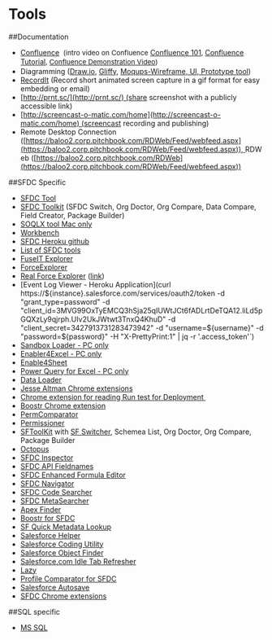 # Tools



##Documentation

*   <span class="s1"><span class="s1">[Confluence](http://confluence.pitchbook.com:8090/)</span> </span><span class="s1" style="font-size: 10.0pt;line-height: 13.0pt;"><span class="Apple-tab-span"> </span>(</span><span style="font-size: 10.0pt;line-height: 13.0pt;">intro video on Confluence </span>[<span class="s2">Confluence 101</span>](https://www.youtube.com/watch?v=y1YTsMTrC7c)<span style="font-size: 10.0pt;line-height: 13.0pt;">, </span>[<span class="s2">Confluence Tutorial</span>](https://www.youtube.com/playlist?list=PLaD4FvsFdarRngi46OIHZq9jPf0Pb43b9)<span style="font-size: 10.0pt;line-height: 13.0pt;">, </span><span class="s2" style="font-size: 10.0pt;line-height: 13.0pt;">[Confluence Demonstration Video](https://www.google.com/url?sa=t&rct=j&q=&esrc=s&source=web&cd=2&cad=rja&uact=8&ved=0ahUKEwi9ybmah-nMAhUO7WMKHRMdDX8QtwIIMzAB&url=https%3A%2F%2Fwww.youtube.com%2Fwatch%3Fv%3DuhWCMlcY_Zw&usg=AFQjCNGznFEzOo3QgXz5X0frZSL0Kv2CLA&sig2=6em42Ayogx_gqtGwngwZQA&bvm=bv.122448493,d.cGc))</span><span class="s1"> </span>
*   <span class="s1">Diagramming ([Draw.io](https://www.draw.io/), [Gliffy](https://www.google.com/url?sa=t&rct=j&q=&esrc=s&source=web&cd=1&cad=rja&uact=8&ved=0ahUKEwjFyfPyuoXNAhUC5mMKHfY-A2gQFggcMAA&url=https%3A%2F%2Fwww.gliffy.com%2F&usg=AFQjCNF_4iv22FaHcEO8-Flu51SyN9KL_Q&sig2=xJ3X3X8LTTZUGewHaFyL_Q&bvm=bv.123325700,d.cGc), [Moqups-Wireframe, UI, Prototype tool](https://www.google.com/url?sa=t&rct=j&q=&esrc=s&source=web&cd=3&cad=rja&uact=8&ved=0ahUKEwjGooOEu4XNAhUS32MKHSrdB4wQFggzMAI&url=https%3A%2F%2Fmoqups.com%2F&usg=AFQjCNH3FB1gcgWcehvQIIYyG2qH1ADzeQ&sig2=-OBLSvMfXTHEsnUuc2XUow&bvm=bv.123325700,d.cGc)) </span>
*   <span class="s1">[RecordIt](http://recordit.co/) (Record short animated screen capture in a gif format for easy embedding or email) </span>
*   <span class="s1">[http://prnt.sc/](http://prnt.sc/) (share screenshot with a publicly accessible link)</span>
*   <span class="s1">[http://screencast-o-matic.com/home](http://screencast-o-matic.com/home) (screencast recording and publishing)</span>
*   <span class="s1"><span class="s1">Remote Desktop Connection (</span></span>[https://baloo2.corp.pitchbook.com/RDWeb/Feed/webfeed.aspx](https://baloo2.corp.pitchbook.com/RDWeb/Feed/webfeed.aspx)), <span>RDWeb ([https://baloo2.corp.pitchbook.com/RDWeb](https://baloo2.corp.pitchbook.com/RDWeb/Feed/webfeed.aspx))</span>

##SFDC Specific


*   [SFDC Tool](https://developer.salesforce.com/page/Tools)
*   [SFDC Toolkit](http://sftoolkit.co/) (SFDC Switch, Org Doctor, Org Compare, Data Compare, Field Creator, Package Builder)
*   <span class="s1">[<span class="s2">SOQLX tool Mac only</span>](http://www.pocketsoap.com/osx/soqlx/)</span>
*   <span class="s1">[<span class="s2">Workbench</span>](https://workbench.developerforce.com/login.php)</span>
*   <span class="s1">[<span class="s2">SFDC Heroku github</span>](http://github.com/heroku/force)</span>
*   <span class="s1">[List of SFDC tools](http://theblogreaders.com/list-of-salesforce-com-tools-and-toolkits/)</span>
*   <span class="s1">[<span class="s2">FuseIT Explorer</span>](http://www.fuseit.com/Solutions/SFDC-Explorer/Help-SOQL-Queries.aspx)</span>
*   <span class="s1"><span class="s2">[ForceExplorer](https://developer.salesforce.com/page/ForceExplorer)</span></span>
*   <span class="s1">[Real Force Explorer](https://bitbucket.org/realforceexplorer/real-force-explorer/wiki/browse/) ([link](https://realforceexplorer.wordpress.com/))</span>
*   [Event Log Viewer - Heroku Application](curl https://${instance}.salesforce.com/services/oauth2/token -d "grant_type=password" -d "client_id=3MVG99OxTyEMCQ3hSja25qIUWtJCt6fADLrtDeTQA12.liLd5pGQXzLy9qjrph.UIv2UkJWtwt3TnxQ4KhuD" -d "client_secret=3427913731283473942" -d "username=${username}" -d "password=${password}" -H "X-PrettyPrint:1" | jq -r '.access_token'`)
*   <span class="s1">[<span class="s2">Sandbox Loader - PC only</span>](https://www.enabler4excel.com/index.php/products/sandbox-loader)</span>
*   <span class="s1">[<span class="s2">Enabler4Excel - PC only</span>](https://www.enabler4excel.com/index.php/products/enabler4excel/enterprise-admin?id=30)</span>
*   <span class="s1">[<span class="s2">Enable4Sheet</span>](https://chrome.google.com/webstore/detail/enabler-for-spreadsheets/inpioilbljppoobbblcpbpjplkefmkep?hl=en)</span>
*   <span class="s1"><span class="s2">[Power Query for Excel - PC only](https://www.microsoft.com/en-us/download/details.aspx?id=39379)</span></span>
*   [Data Loader](https://na33.salesforce.com/dwnld/DataLoader/ApexDataLoader.exe)
*   [Jesse Altman Chrome extensions](http://jessealtman.com/2013/09/useful-google-chrome-extensions-for-salesforce/)
*   [Chrome extension for reading Run test for Deployment ](https://chrome.google.com/webstore/detail/lazy-for-google-chrome/agiglidkkgindpamdcbboahbbkihbgge?hl=en/index.html)
*   [Boostr Chrome extension](https://chrome.google.com/webstore/detail/boostr-for-salesforce/kegohbhdgaoaoanbpconbeleanhdodlo/related?hl=en-US)
*   [PermComparator](https://perm-comparator.herokuapp.com)
*   [Permissioner](https://appexchange.salesforce.com/listingDetail?listingId=a0N30000008XYMlEAO)
*   [SFToolKit](http://sftoolkit.co/) with [SF Switcher]( https://sfswitch.herokuapp.com ), Schemea List, Org Doctor, Org Compare, Package Builder
*   [Octopus](https://sfswitch.herokuapp.com/) 
* [SFDC Inspector](https://chrome.google.com/webstore/detail/salesforce-inspector/aodjmnfhjibkcdimpodiifdjnnncaafh?hl=en-US)
* [SFDC API Fieldnames](https://chrome.google.com/webstore/detail/salesforce-api-fieldnames/oghajcjpbolpfoikoccffglngkphjgbo?hl=en-US)
* [SFDC Enhanced Formula Editor](https://chrome.google.com/webstore/detail/salesforcecom-enhanced-fo/cnlnnpnjccjcmecojdhgpknalcahkhio?hl=en-US)
* [SFDC Navigator](https://chrome.google.com/webstore/detail/salesforce-navigator/ecjmdlggbilopfkkhggmgebbmbiklcdo)
* [SFDC Code Searcher](https://chrome.google.com/webstore/detail/salesforce-advanced-code/lnkgcmpjkkkeffambkllliefdpjdklmi?hl=en-US)
* [SFDC MetaSearcher](https://chrome.google.com/webstore/detail/salesforce-metasearcher/ogdbjfhbckmpolflemgmahebhfbpeecj?hl=en-US)
* [Apex Finder](https://chrome.google.com/webstore/detail/apex-finder/ioilpjglnidiadffhdpeiakbkkhbflpe?hl=en-US)
* [Boostr for SFDC](https://chrome.google.com/webstore/detail/boostr-for-salesforce/kegohbhdgaoaoanbpconbeleanhdodlo?hl=en-US)
* [SF Quick Metadata Lookup ](https://chrome.google.com/webstore/detail/sf-quick-metadata-lookup/SF/related?hl=en)
* [Salesforce Helper](https://chrome.google.com/webstore/detail/salesforce-helper/abkehklnekbhbfcjgdgcfimfggepemmn?hl=en)
* [Salesforce Coding Utility ](https://chrome.google.com/webstore/detail/salesforce-coding-utility/noiijdfibmplbakepjmedfjhfdmghbgf?hl=en)
* [Salesforce Object Finder](https://chrome.google.com/webstore/detail/salesforce-object-finder/gdofopjmbeikonciibgfbcenjohdilap?hl=en)
* [Salesforce.com Idle Tab Refresher](https://chrome.google.com/webstore/detail/salesforcecom-idle-tab-re/ieniiifekegolncjbmondgcengehjlnd?hl=en)
* [Lazy](https://chrome.google.com/webstore/detail/lazy-for-google-chrome/agiglidkkgindpamdcbboahbbkihbgge?hl=en)
* [Profile Comparator for SFDC](https://chrome.google.com/webstore/detail/profile-comparator-for-sa/ijbipklcimjilmnaffocmjkfddhpaadg)
* [Salesforce Autosave](https://chrome.google.com/webstore/detail/salesforce-autosave/ikhffihfnmfolponkdamnbognhnljclg)
*   [SFDC Chrome extensions](https://chrome.google.com/webstore/search/salesforce%20?hl=en&_category=extensions)

##SQL specific


*   [MS SQL](https://www.microsoft.com/en-us/server-cloud/products/sql-server/)<span class="s1">
    </span>

